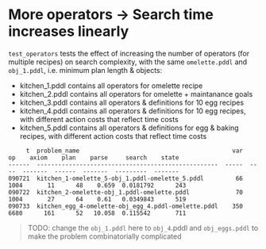 # More operators -> Search time increases linearly

`test_operators` tests the effect of increasing the number of operators (for multiple recipes) on search complexity, with the same `omelette.pddl` and `obj_1.pddl`, i.e. minimum plan length & objects:

* kitchen_1.pddl contains all operators for omelette recipe
* kitchen_2.pddl contains all operators for omelette + maintanance goals
* kitchen_3.pddl contains all operators & definitions for 10 egg recipes
* kitchen_4.pddl contains all operators & definitions for 10 egg recipes, with different action costs that reflect time costs
* kitchen_5.pddl contains all operators & definitions for egg & baking recipes, with different action costs that reflect time costs

```
     t  problem_name                                           var    op    axiom    plan    parse     search    state
------  ---------------------------------------------------  -----  ----  -------  ------  -------  ---------  -------
090721  kitchen_1-omelette_5-obj_1.pddl-omelette_5.pddl         66  1004       11      48    0.659  0.0181792      243
090722  kitchen_2-omelette-obj_1.pddl-omelette.pddl             70  1004       27      64    0.61   0.0349843      519
090733  kitchen_egg_4-omelette-obj_egg_4.pddl-omelette.pddl    350  6680      161      52   10.058  0.115542       711
```

> TODO: change the `obj_1.pddl` here to `obj_4`.pddl and `obj_eggs.pddl` to make the problem combinatorially complicated